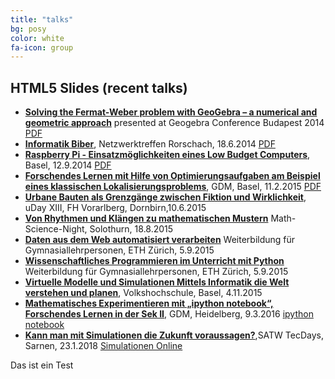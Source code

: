 ```yaml
---
title: "talks"
bg: posy
color: white
fa-icon: group
---
```


## HTML5 Slides (recent talks)

- **[Solving the Fermat-Weber problem with GeoGebra – a numerical and geometric approach](presentations/Budapest2014/index.html)** presented at Geogebra Conference Budapest 2014 [PDF](presentations/Budapest2014/slides_Fermat-Weber.pdf)
- **[Informatik Biber](presentations/InformatikBiber/index.html)**, Netzwerktreffen Rorschach, 18.6.2014 [PDF](presentations/InformatikBiber/print/Informatik-Biber.pdf)
- **[Raspberry Pi - Einsatzmöglichkeiten eines Low Budget Computers](presentations/raspberrypi/)**, Basel, 12.9.2014 [PDF](presentations/raspberrypi/Folien.pdf)
- **[Forschendes Lernen mit Hilfe von Optimierungsaufgaben am Beispiel eines klassischen Lokalisierungsproblems](presentations/GDM2015/)**, GDM, Basel, 11.2.2015 [PDF](presentations/GDM2015/FermatProblem.pdf)
- **[Urbane Bauten als Grenzgänge zwischen Fiktion und Wirklichkeit](presentations/udayxiii/)**, uDay XIII, FH Vorarlberg, Dornbirn,10.6.2015
- **[Von Rhythmen und Klängen zu mathematischen Mustern](presentations/mathnight2015/)** Math-Science-Night, Solothurn, 18.8.2015
- **[Daten aus dem Web automatisiert verarbeiten](https://mgje.github.io/presentations/webprog/#/)** Weiterbildung für Gymnasiallehrpersonen, ETH Zürich, 5.9.2015
- **[Wissenschaftliches Programmieren im Unterricht mit Python](https://mgje.github.io/presentations/scipython/#/)** Weiterbildung für Gymnasiallehrpersonen, ETH Zürich, 5.9.2015
- **[Virtuelle Modelle und Simulationen Mittels Informatik die Welt verstehen und planen](presentations/simulation/simulation_reveal_final.html)**, Volkshochschule, Basel, 4.11.2015
- **[Mathematisches Experimentieren mit „ipython notebook“, Forschendes Lernen in der Sek II](presentations/GDM2016/index.html)**, GDM, Heidelberg, 9.3.2016 [ipython notebook](https://github.com/mgje/PIUMP/blob/master/GDM2016/Ping_Pong.ipynb)
- **[Kann man mit Simulationen die Zukunft voraussagen?](https://docs.google.com/presentation/d/1HyU7a5TmazAuS-pQx-0QpOioGsai53myNVJ2wbKMKNI/edit?usp=sharing)**,SATW TecDays, Sarnen, 23.1.2018 [Simulationen Online](https://mgje.github.io/Interaktive_Experimente/sim)

Das ist ein Test
             